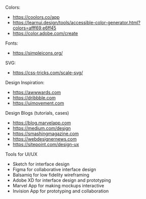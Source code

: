 Colors:
* https://coolors.co/app
* https://learnui.design/tools/accessible-color-generator.html?colors=afff69,e6ff45
* https://color.adobe.com/create


Fonts:
* https://simpleicons.org/

SVG:
* https://css-tricks.com/scale-svg/

Design Inspiration:
* https://awwwards.com
* https://dribbble.com
* https://uimovement.com

Design Blogs (tutorials, cases)
* https://blog.marvelapp.com
* https://medium.com/design
* https://smashingmagazine.com
* https://webdesignernews.com
* https://sitepoint.com/design-ux

Tools for UI/UX
* Sketch for interface design
* Figma for collaborative interface design
* Balsamiq for low fidelity wireframing
* Adobe XD for interface design and prototyping
* Marvel App for making mockups interactive
* Invision App for prototyping and collaboration
